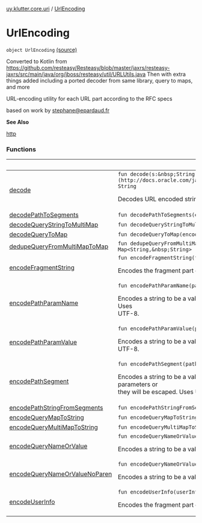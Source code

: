 [uy.klutter.core.uri](../index.md) / [UrlEncoding](.)


# UrlEncoding
`object UrlEncoding` [(source)](https://github.com/kohesive/klutter/blob/master/core-jdk6/src/main/kotlin/uy/klutter/core/uri/UrlEncoding.kt#L23)

Converted to Kotlin from https://github.com/resteasy/Resteasy/blob/master/jaxrs/resteasy-jaxrs/src/main/java/org/jboss/resteasy/util/URLUtils.java
Then with extra things added including a ported decoder from same library, query to maps, and more

URL-encoding utility for each URL part according to the RFC specs

based on work by stephane@epardaud.fr



**See Also**

[http](#)




### Functions

|&nbsp;|&nbsp;|
|---|---|
| [decode](decode.md) | `fun decode(s:&nbsp;String, charset:&nbsp;[Charset](http://docs.oracle.com/javase/6/docs/api/java/nio/charset/Charset.html)&nbsp;=&nbsp;Charsets.UTF_8): String`<p>Decodes URL encoded string including newly introduced JavaScript encoding with %uxxxx chars</p> |
| [decodePathToSegments](decode-path-to-segments.md) | `fun decodePathToSegments(encodedPath:&nbsp;String): List<String>` |
| [decodeQueryStringToMultiMap](decode-query-string-to-multi-map.md) | `fun decodeQueryStringToMultiMap(encodedQuery:&nbsp;String): Map<String,&nbsp;List<String>>` |
| [decodeQueryToMap](decode-query-to-map.md) | `fun decodeQueryToMap(encodedQuery:&nbsp;String): Map<String,&nbsp;String>` |
| [dedupeQueryFromMultiMapToMap](dedupe-query-from-multi-map-to-map.md) | `fun dedupeQueryFromMultiMapToMap(decodedQuery:&nbsp;Map<String,&nbsp;List<String>>): Map<String,&nbsp;String>` |
| [encodeFragmentString](encode-fragment-string.md) | `fun encodeFragmentString(fragment:&nbsp;String): String`<p>Encodes the fragment part of a URI, it can contain PCHAR* with / and ?</p> |
| [encodePathParamName](encode-path-param-name.md) | `fun encodePathParamName(pathParamName:&nbsp;String): String`<p>Encodes a string to be a valid path parameter name, which means it can contain PCHAR* without "=" or ";". Uses<br/>UTF-8.</p> |
| [encodePathParamValue](encode-path-param-value.md) | `fun encodePathParamValue(pathParamValue:&nbsp;String): String`<p>Encodes a string to be a valid path parameter value, which means it can contain PCHAR* without ";". Uses UTF-8.</p> |
| [encodePathSegment](encode-path-segment.md) | `fun encodePathSegment(pathSegment:&nbsp;String): String`<p>Encodes a string to be a valid path segment, which means it can contain PCHAR* only (do not put path parameters or<br/>they will be escaped. Uses UTF-8.</p> |
| [encodePathStringFromSegments](encode-path-string-from-segments.md) | `fun encodePathStringFromSegments(decodedPath:&nbsp;List<String>): String` |
| [encodeQueryMapToString](encode-query-map-to-string.md) | `fun encodeQueryMapToString(decodedQuery:&nbsp;Map<String,&nbsp;String>): String` |
| [encodeQueryMultiMapToString](encode-query-multi-map-to-string.md) | `fun encodeQueryMultiMapToString(decodedQuery:&nbsp;Map<String,&nbsp;List<String>>): String` |
| [encodeQueryNameOrValue](encode-query-name-or-value.md) | `fun encodeQueryNameOrValue(queryNameOrValue:&nbsp;String): String`<p>Encodes a string to be a valid query, which means it can contain PCHAR* | "?" | "/" without "=" | "&amp;" | "+". Uses<br/>UTF-8.</p> |
| [encodeQueryNameOrValueNoParen](encode-query-name-or-value-no-paren.md) | `fun encodeQueryNameOrValueNoParen(queryNameOrValueNoParen:&nbsp;String): String`<p>Encodes a string to be a valid query with no parenthesis, which means it can contain PCHAR* | "?" | "/" without<br/>"=" | "&amp;" | "+" | "(" | ")". It strips parenthesis. Uses UTF-8.</p> |
| [encodeUserInfo](encode-user-info.md) | `fun encodeUserInfo(userInfo:&nbsp;String): String`<p>Encodes the fragment part of a URI, it can contain PCHAR* with / and ?</p> |
